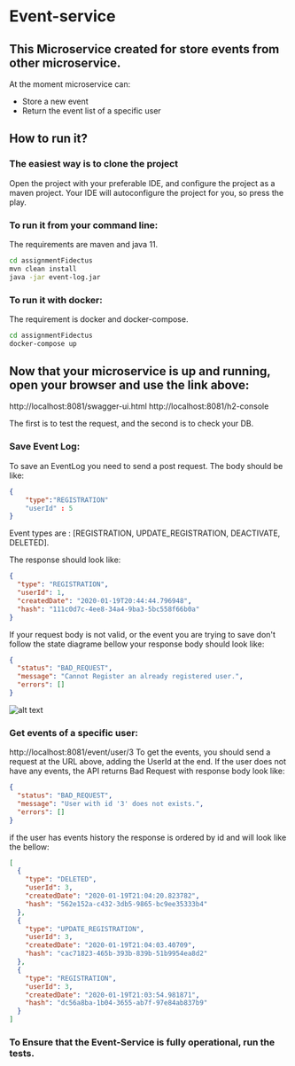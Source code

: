 Event-service
======================

## This Microservice created for store events from other microservice.
At the moment microservice can:
- Store a new event
- Return the event list of a specific user

## How to run it?
### The easiest way is to clone the project
Open the project with your preferable IDE, and configure the project as a maven project. Your IDE will autoconfigure the project for you, so press the play.
### To run it from your command line:
The requirements are maven and java 11.
```bash
cd assignmentFidectus
mvn clean install
java -jar event-log.jar
```

### To run it with docker:
The requirement is docker and docker-compose.
```bash
cd assignmentFidectus
docker-compose up
```

## Now that your microservice is up and running, open your browser and use the link above:
http://localhost:8081/swagger-ui.html
http://localhost:8081/h2-console

The first is to test the request, and the second is to check your DB.

### Save Event Log:
To save an EventLog you need to send a post request. The body should be like:
```json
{
	"type":"REGISTRATION"
	"userId" : 5
}
```
Event types are : [REGISTRATION, UPDATE_REGISTRATION, DEACTIVATE, DELETED].

The response should look like:
```json
{
  "type": "REGISTRATION",
  "userId": 1,
  "createdDate": "2020-01-19T20:44:44.796948",
  "hash": "111c0d7c-4ee8-34a4-9ba3-5bc558f66b0a"
}
```
If your request body is not valid, or the event you are trying to save don't follow the state diagrame bellow your response body should look like:
```json
{
  "status": "BAD_REQUEST",
  "message": "Cannot Register an already registered user.",
  "errors": []
}
```
![alt text](https://github.com/Tsekourakos/assignmentFidectus/blob/master/src/EventTransition.jpg)
### Get events of a specific user:
http://localhost:8081/event/user/3
To get the events, you should send a request at the URL above, adding the UserId at the end.
If the user does not have any events, the API returns Bad Request with response body look like:
```json
{
  "status": "BAD_REQUEST",
  "message": "User with id '3' does not exists.",
  "errors": []
}
```
if the user has events history the response is ordered by id and will look like the bellow:
```json
[
  {
    "type": "DELETED",
    "userId": 3,
    "createdDate": "2020-01-19T21:04:20.823782",
    "hash": "562e152a-c432-3db5-9865-bc9ee35333b4"
  },
  {
    "type": "UPDATE_REGISTRATION",
    "userId": 3,
    "createdDate": "2020-01-19T21:04:03.40709",
    "hash": "cac71823-465b-393b-839b-51b9954ea8d2"
  },
  {
    "type": "REGISTRATION",
    "userId": 3,
    "createdDate": "2020-01-19T21:03:54.981871",
    "hash": "dc56a8ba-1b04-3655-ab7f-97e84ab837b9"
  }
]
```

### To Ensure that the Event-Service is fully operational, run the tests.


